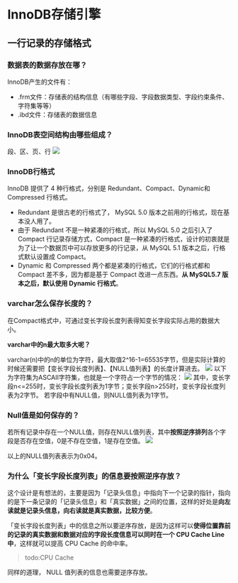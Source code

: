 # InnoDB存储引擎
## 一行记录的存储格式
### **数据表的数据存放在哪？**
InnoDB产生的文件有：
- .frm文件：存储表的结构信息（有哪些字段、字段数据类型、字段约束条件、字符集等等）
- .ibd文件：存储表的数据信息
### **InnoDB表空间结构由哪些组成？**
段、区、页、行
![](https://pic.imgdb.cn/item/668a931dd9c307b7e95aeb7c.png)

### InnoDB行格式
InnoDB 提供了 4 种行格式，分别是 Redundant、Compact、Dynamic和 Compressed 行格式。

- Redundant 是很古老的行格式了， MySQL 5.0 版本之前用的行格式，现在基本没人用了。
- 由于 Redundant 不是一种紧凑的行格式，所以 MySQL 5.0 之后引入了 Compact 行记录存储方式，Compact 是一种紧凑的行格式，设计的初衷就是为了让一个数据页中可以存放更多的行记录，从 MySQL 5.1 版本之后，行格式默认设置成 Compact。
- Dynamic 和 Compressed 两个都是紧凑的行格式，它们的行格式都和 Compact 差不多，因为都是基于 Compact 改进一点东西。**从 MySQL5.7 版本之后，默认使用 Dynamic 行格式**。

### **varchar怎么保存长度的？**
在Compact格式中，可通过变长字段长度列表得知变长字段实际占用的数据大小。

**varchar中的n最大取多大呢？**

varchar(n)中的n的单位为字符，最大取值2^16-1=65535字节，但是实际计算的时候还需要把【变长字段长度列表】、【NULL值列表】的长度计算进去。
![](https://pic.imgdb.cn/item/668a93a0d9c307b7e95baa1a.png)
以下为字符集为ASCAII字符集，也就是一个字符占一个字节的情况：
![](https://pic.imgdb.cn/item/668a93d5d9c307b7e95bfa21.png)
其中，变长字段n<=255时，变长字段长度列表为1字节；变长字段n>255时，变长字段长度列表为2字节。
若字段中有NULL值，则NULL值列表为1字节。

### **Null值是如何保存的？**
若所有记录中存在一个NULL值，则存在NULL值列表，其中**按照逆序排列**各个字段是否存在空值，0是不存在空值，1是存在空值。
![](https://pic.imgdb.cn/item/668a9416d9c307b7e95c581e.png)

以上的NULL值列表表示为0x04。

### 为什么「变长字段长度列表」的信息要按照逆序存放？

这个设计是有想法的，主要是因为「记录头信息」中指向下一个记录的指针，指向的是下一条记录的「记录头信息」和「真实数据」之间的位置，这样的好处是**向左读就是记录头信息，向右读就是真实数据，比较方便**。

「变长字段长度列表」中的信息之所以要逆序存放，是因为这样可以**使得位置靠前的记录的真实数据和数据对应的字段长度信息可以同时在一个 CPU Cache Line 中**，这样就可以提高 CPU Cache 的命中率。
> todo:CPU Cache

同样的道理， NULL 值列表的信息也需要逆序存放。
